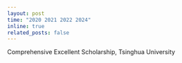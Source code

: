 ```yaml
---
layout: post
time: "2020 2021 2022 2024"
inline: true
related_posts: false
---
```


Comprehensive Excellent Scholarship, Tsinghua University
